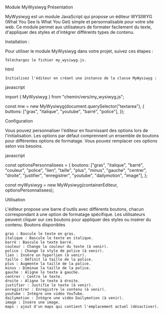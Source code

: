 Module MyWysiwyg
Présentation

MyWysiwyg est un module JavaScript qui propose un éditeur WYSIWYG (What You See Is What You Get) simple et personnalisable pour votre site web. Ce module permet aux utilisateurs de formater facilement du texte, d'appliquer des styles et d'intégrer différents types de contenu.

Installation :

Pour utiliser le module MyWysiwyg dans votre projet, suivez ces étapes :

    Téléchargez le fichier my_wysiwyg.js.


html

<script src="chemin/vers/votre/script.js"></script>

    Initialisez l'éditeur en créant une instance de la classe MyWysiwyg :

javascript

import { MyWysiwyg } from "chemin/vers/my_wysiwyg.js";

const mw = new MyWysiwyg(document.querySelector("textarea"), {
buttons: ["gras", "italique", "youtube", "barré", "police"],
});

Configuration

Vous pouvez personnaliser l'éditeur en fournissant des options lors de l'initialisation. Les options par défaut comprennent un ensemble de boutons pour différentes options de formatage. Vous pouvez remplacer ces options selon vos besoins.

javascript

const optionsPersonnalisees = {
boutons: ["gras", "italique", "barré", "couleur", "police", "lien", "taille", "plus", "minus", "gauche", "centrer", "droite", "justifier", "enregistrer", "youtube", "dailymotion", "image"],
};

const myWysiwyg = new MyWysiwyg(containerEditeur, optionsPersonnalisees);

Utilisation

L'éditeur propose une barre d'outils avec différents boutons, chacun correspondant à une option de formatage spécifique. Les utilisateurs peuvent cliquer sur ces boutons pour appliquer des styles ou insérer du contenu.
Boutons disponibles

    gras : Bascule le texte en gras.
    italique : Bascule le texte en italique.
    barré : Bascule le texte barré.
    couleur : Change la couleur du texte (à venir).
    police : Change le style de police (à venir).
    lien : Insère un hyperlien (à venir).
    taille : Définit la taille de la police.
    plus : Augmente la taille de la police.
    minus : Diminue la taille de la police.
    gauche : Aligne le texte à gauche.
    centrer : Centre le texte.
    droite : Aligne le texte à droite.
    justifier : Justifie le texte (à venir).
    enregistrer : Enregistre le contenu (à venir).
    youtube : Intègre une vidéo YouTube.
    dailymotion : Intègre une vidéo Dailymotion (à venir).
    image : Insère une image.
    maps : ajout d'un maps qui contient l'emplacement actuel (désactiver).

